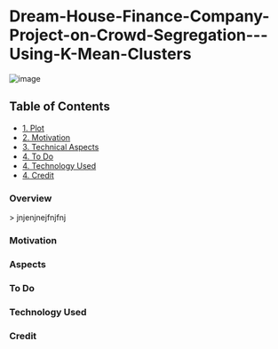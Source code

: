 # Dream-House-Finance-Company-Project-on-Crowd-Segregation---Using-K-Mean-Clusters
![image](https://user-images.githubusercontent.com/66888595/113563928-26465800-9626-11eb-8701-8a6e0939ee36.png)

## Table of Contents
<ul>
  <li>
    <a href="#Overview">
      <span>1. Plot</span>
    </a>
  </li>

  <li>
    <a href="#Motivation">
      <span>2. Motivation</span>
    </a>
  </li>
  
  <li>
    <a href="#Aspects">
      <span>3. Technical Aspects</span>
    </a>
  </li>
  <li>
    <a href="#To">
      <span>4. To Do</span>
    </a>
  </li>
  
  <li>
    <a href="#Tech">
      <span>4. Technology Used</span>
    </a>
  </li>
  <li>
    <a href="#Credit">
      <span>4. Credit</span>
    </a>
  </li>
  
 </ul>


<h3>
  <span id="Overview">Overview</span>
</h3>
> jnjenjnejfnjfnj

<h3>
  <span id="Motivation">Motivation</span>
</h3>

<h3>
  <span id="Aspects">Aspects</span>
</h3>

<h3>
  <span id="To">To Do</span>
</h3>

<h3>
  <span id="Tech">Technology Used</span>
</h3>

<h3>
  <span id="Credit">Credit</span>
</h3>
